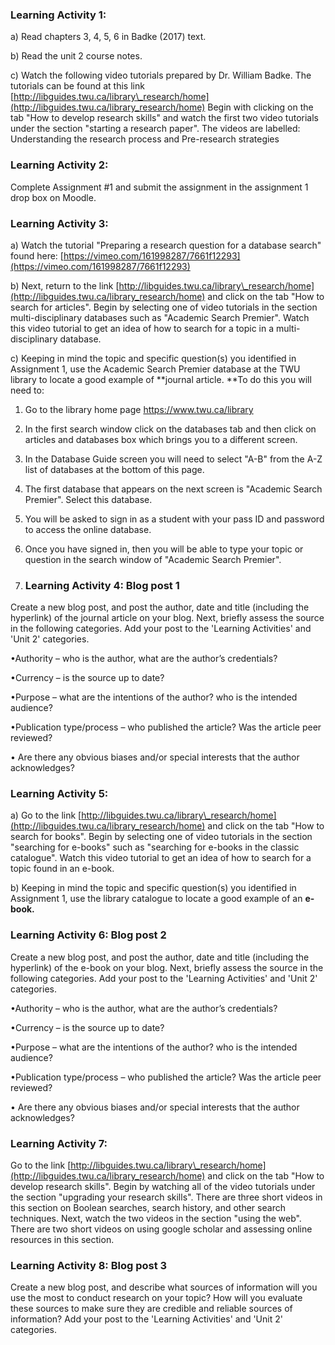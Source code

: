 ### Learning Activity 1:

a\) Read chapters 3, 4, 5, 6 in Badke \(2017\) text.  

b\) Read the unit 2 course notes.

c\) Watch the following video tutorials prepared by Dr. William Badke.  The tutorials can be found at this link  [http://libguides.twu.ca/library\_research/home](http://libguides.twu.ca/library_research/home) Begin with clicking on the tab "How to develop research skills" and watch the first two video tutorials under the section "starting a research paper".  The videos are labelled: Understanding the research process and Pre-research strategies 

### Learning Activity 2:

Complete Assignment \#1 and submit the assignment in the assignment 1 drop box on Moodle.

### Learning Activity 3:

a\) Watch the tutorial "Preparing a research question for a database search" found here: [https://vimeo.com/161998287/7661f12293](https://vimeo.com/161998287/7661f12293)

b\) Next, return to the link [http://libguides.twu.ca/library\_research/home](http://libguides.twu.ca/library_research/home) and click on the tab "How to search for articles". Begin by selecting one of video tutorials in the section multi-disciplinary databases such as "Academic Search Premier".  Watch this video tutorial to get an idea of how to search for a topic in a multi-disciplinary database.

c\) Keeping in mind the topic and specific question\(s\) you identified in Assignment 1, use the Academic Search Premier database at the TWU library to locate a good example of **journal article.  **To do this you will need to: 

1. Go to the library home page https://www.twu.ca/library
2.  In the first search window click on the databases tab and then click on articles and databases box which brings you to a different screen.
3. In the Database Guide screen you will need to select "A-B" from the A-Z list of databases at the bottom of this page.
4.  The first database that appears on the next screen is "Academic Search Premier".  Select this database.  
5. You will be asked to sign in as a student with your pass ID and password to access the online database.
6. Once you have signed in, then you will be able to type your topic or question in the search window of "Academic Search Premier".

1. ### Learning Activity 4: Blog post 1

Create a new blog post, and post the author, date and title \(including the hyperlink\) of the journal article on your blog.  Next, briefly assess the source in the following categories. Add your post to the 'Learning Activities' and 'Unit 2' categories.

•Authority – who is the author, what are the author’s credentials?

•Currency – is the source up to date?

•Purpose – what are the intentions of the author? who is the intended audience?

•Publication type/process – who published the article? Was the article peer reviewed?

• Are there any obvious biases and/or special interests that the author acknowledges?

### Learning Activity 5:

a\) Go to the link [http://libguides.twu.ca/library\_research/home](http://libguides.twu.ca/library_research/home) and click on the tab "How to search for books". Begin by selecting one of video tutorials in the section "searching for e-books" such as "searching for e-books in the classic catalogue".  Watch this video tutorial to get an idea of how to search for a topic found in an e-book.

b\) Keeping in mind the topic and specific question\(s\) you identified in Assignment 1, use the library catalogue to locate a good example of an **e-book.**

### Learning Activity 6: Blog post 2

Create a new blog post, and post the author, date and title \(including the hyperlink\) of the e-book on your blog.  Next, briefly assess the source in the following categories. Add your post to the 'Learning Activities' and 'Unit 2' categories.

•Authority – who is the author, what are the author’s credentials?

•Currency – is the source up to date?

•Purpose – what are the intentions of the author? who is the intended audience?

•Publication type/process – who published the article? Was the article peer reviewed?

• Are there any obvious biases and/or special interests that the author acknowledges?

### Learning Activity 7:

Go to the link [http://libguides.twu.ca/library\_research/home](http://libguides.twu.ca/library_research/home) and click on the tab "How to develop research skills".  Begin by watching all of the video tutorials under the section "upgrading your research skills".  There are three short videos in this section on Boolean searches, search history, and other search techniques.  Next, watch the two videos in the section "using the web".  There are two short videos on using google scholar and assessing online resources in this section.

### Learning Activity 8: Blog post 3

Create a new blog post, and describe what sources of information will you use the most to conduct research on your topic?  How will you evaluate these sources to make sure they are credible and reliable sources of information? Add your post to the 'Learning Activities' and 'Unit 2' categories.



### 



